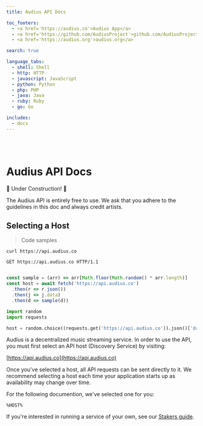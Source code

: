 ```yaml
---
title: Audius API Docs

toc_footers:
  - <a href='https://audius.co'>Audius App</a>
  - <a href='https://github.com/AudiusProject'>github.com/AudiusProject</a>
  - <a href='https://audius.org'>audius.org</a>

search: true

language_tabs:
  - shell: Shell
  - http: HTTP
  - javascript: JavaScript
  - python: Python
  - php: PHP
  - java: Java
  - ruby: Ruby
  - go: Go

includes:
  - docs
---
```



<script type="text/javascript">
(function() {
  const set = async () => {
    const sample = (arr) => arr[Math.floor(Math.random() * arr.length)]
    const host = sample((await (await fetch('https://api.audius.co')).json()).data)
    // document.body.innerHTML = document.body.innerHTML.replace(/%HOST%/g, host)
    function walkText(node) {
      if (node.nodeType == 3) {
        node.data = node.data.replace(/%HOST%/g, host)
      }
      if (node.nodeType == 1 && node.nodeName != "SCRIPT") {
        for (var i = 0; i < node.childNodes.length; i++) {
          walkText(node.childNodes[i]);
        }
      }
    }
    walkText(document.body);
  }
  set()
})()
</script>

<br />
<br />

# Audius API Docs

🚧 Under Construction! 🚧

The Audius API is entirely free to use. We ask that you adhere to the guidelines in this doc and always credit artists.


## Selecting a Host

> Code samples

```shell
curl https://api.audius.co
```

```http
GET https://api.audius.co HTTP/1.1
```

```javascript

const sample = (arr) => arr[Math.floor(Math.random() * arr.length)]
const host = await fetch('https://api.audius.co')
  .then(r => r.json())
  .then(j => j.data)
  .then(d => sample(d))

```

```python
import random
import requests

host = random.choice((requests.get('https://api.audius.co')).json()['data'])
```

Audius is a decentralized music streaming service. In order to use the API, you must first select an API host (Discovery Service) by visiting:

[https://api.audius.co](https://api.audius.co)

Once you've selected a host, all API requests can be sent directly to it. We recommend selecting a host each time your application starts up as availability may change over time.

For the following documention, we've selected one for you:

` %HOST% `

If you're interested in running a service of your own, see our [Stakers guide](https://audius.org/stakers.html).
